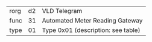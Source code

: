 
|    |   |   |
| -- | - | - |
| rorg | d2 | VLD Telegram |
| func | 31 | Automated Meter Reading Gateway |
| type | 01 | Type 0x01 (description: see table) |
